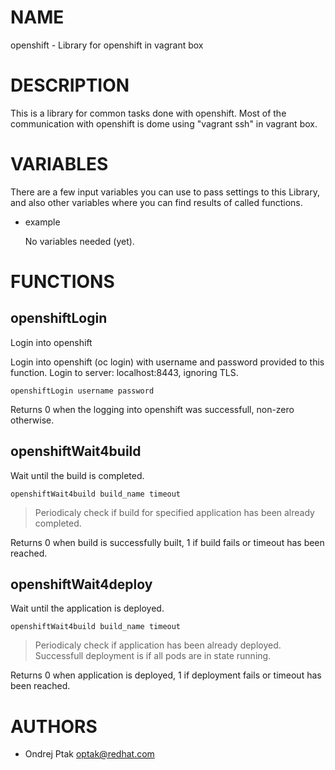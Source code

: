 # NAME

openshift - Library for openshift in vagrant box

# DESCRIPTION

This is a library for common tasks done with openshift.
Most of the communication with openshift is dome using "vagrant ssh" in vagrant box.

# VARIABLES

There are a few input variables you can use to pass settings to this Library,
and also other variables where you can find results of called functions.

- example

    No variables needed (yet).

# FUNCTIONS

## openshiftLogin

Login into openshift

Login into openshift (oc login) with username and password provided to this function.
Login to server: localhost:8443, ignoring TLS.

    openshiftLogin username password

Returns 0 when the logging into openshift was successfull, non-zero otherwise.

## openshiftWait4build

Wait until the build is completed.

    openshiftWait4build build_name timeout

> Periodicaly check if build for specified application has been already completed.

Returns 0 when build is successfully built, 1 if build fails or timeout has been reached.

## openshiftWait4deploy

Wait until the application is deployed.

    openshiftWait4build build_name timeout

> Periodicaly check if application has been already deployed.
> Successfull deployment is if all pods are in state running.

Returns 0 when application is deployed, 1 if deployment fails or timeout has been reached.

# AUTHORS

- Ondrej Ptak <optak@redhat.com>
